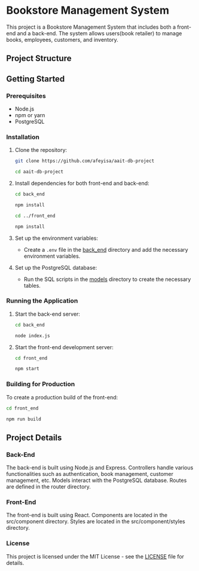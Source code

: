 # Bookstore Management System

This project is a Bookstore Management System that includes both a front-end and a back-end. 
The system allows users(book retailer) to manage books, employees, customers, and inventory.

## Project Structure

## Getting Started

### Prerequisites

- Node.js
- npm or yarn
- PostgreSQL

### Installation

1. Clone the repository:
    ```sh
    git clone https://github.com/afeyisa/aait-db-project
    ```
    ```sh
    cd aait-db-project
    ```

2. Install dependencies for both front-end and back-end:
    ```sh
    cd back_end
    ```
    ```sh
    npm install
    ```
    ```sh
    cd ../front_end
    ```
    ```sh
    npm install
    ```

3. Set up the environment variables:
    - Create a `.env` file in the [back_end](/back_end/) directory and add the necessary environment variables.

4. Set up the PostgreSQL database:
    - Run the SQL scripts in the [models](/back_end//models/) directory to create the necessary tables.

### Running the Application

1. Start the back-end server:
    ```sh
    cd back_end
    ```
    ```sh
    node index.js
    ```

2. Start the front-end development server:
    ```sh
    cd front_end
    ```
    ```sh
    npm start
    ```

### Building for Production

To create a production build of the front-end:
```sh
cd front_end
```
```sh
npm run build
```

## Project Details

### Back-End
The back-end is built using Node.js and Express.
Controllers handle various functionalities such as authentication, book management, customer management, etc.
Models interact with the PostgreSQL database.
Routes are defined in the router directory.

### Front-End
The front-end is built using React.
Components are located in the src/component directory.
Styles are located in the src/component/styles directory.

### License
This project is licensed under the MIT License - see the [LICENSE](./LICENSE) file for details.